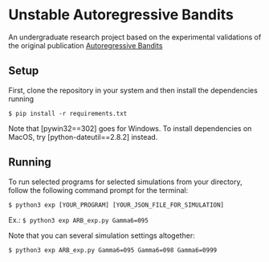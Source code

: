 # Unstable Autoregressive Bandits 
 An undergraduate research project based on the experimental validations of the original publication [Autoregressive Bandits](https://arxiv.org/pdf/2212.06251.pdf)

## Setup

First, clone the repository in your system and then install the dependencies running

```$ pip install -r requirements.txt```

Note that [pywin32==302] goes for Windows. To install dependencies on MacOS, try [python-dateutil==2.8.2] instead. 

## Running

To run selected programs for selected simulations from your directory, follow the following command prompt for the terminal:

```$ python3 exp [YOUR_PROGRAM] [YOUR_JSON_FILE_FOR_SIMULATION]```

Ex.: ```$ python3 exp ARB_exp.py Gamma6=095```

Note that you can several simulation settings altogether:

```$ python3 exp ARB_exp.py Gamma6=095 Gamma6=098 Gamma6=0999```
